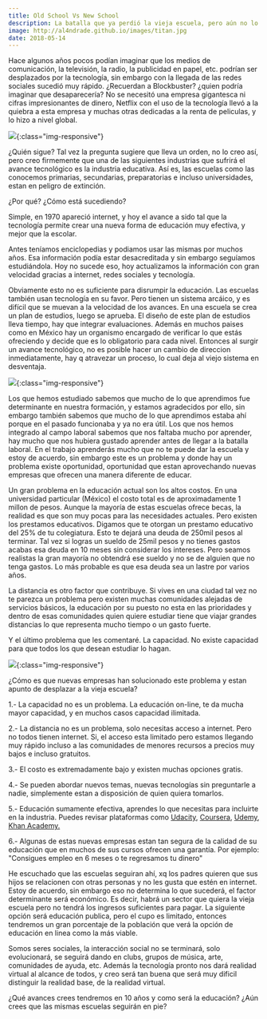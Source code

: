 ```yaml
---
title: Old School Vs New School
description: La batalla que ya perdió la vieja escuela, pero aún no lo sabe.
image: http://al4ndrade.github.io/images/titan.jpg
date: 2018-05-14
---
```


Hace algunos años pocos podían imaginar que los medios de comunicación, la televisión, la radio, la publicidad en papel, etc. podrían ser desplazados por la tecnología, sin embargo con la llegada de las redes sociales sucedió muy rápido. ¿Recuerdan a Blockbuster? ¿quien podría imaginar que desaparecería? No se necesitó una empresa gigantesca ni cifras impresionantes de dinero, Netflix con el uso de la tecnología llevó a la quiebra a esta empresa y muchas otras dedicadas a la renta de peliculas, y lo hizo a nivel global.

![]({{site.baseurl}}/images/blockbuster.jpg){:class="img-responsive"}

¿Quién sigue?
Tal vez la pregunta sugiere que lleva un orden, no lo creo así, pero creo firmemente que una de las siguientes industrias que sufrirá el avance tecnológico es la industria educativa. Así es, las escuelas como las conocemos primarias, secundarias, preparatorias e incluso universidades, estan en peligro de extinción. 

¿Por qué? ¿Cómo está sucediendo?

Simple, en 1970 apareció internet, y hoy el avance a sido tal que la tecnología permite crear una nueva forma de educación muy efectiva, y mejor que la escolar.


Antes teníamos enciclopedias y podiamos usar las mismas por muchos años. Esa información podía estar desacreditada y sin embargo seguíamos estudiándola. Hoy no sucede eso, hoy actualizamos la información con gran velocidad gracias a internet, redes sociales y tecnología. 

Obviamente esto no es suficiente para disrumpir la educación. Las escuelas también usan tecnología en su favor.  Pero tienen un sistema arcáico, y es difícil que se muevan a la velocidad de los avances. En una escuela se crea un plan de estudios, luego se aprueba. El diseño de este plan de estudios lleva tiempo, hay que integrar evaluaciones. Además en muchos paises como en México hay un organismo encargado de verificar lo que estás ofreciendo y decide que es lo obligatorio para cada nivel.
Entonces al surgir un avance tecnológico, no es posible hacer un cambio de direccion inmediatamente, hay q atravezar un proceso, lo cual deja al viejo sistema en desventaja.

![]({{site.baseurl}}/images/blackboard.jpg){:class="img-responsive"}

Los que hemos estudiado sabemos que mucho de lo que aprendimos fue determinante en nuestra formación, y estamos agradecidos por ello, sin embargo también sabemos que mucho de lo que aprendimos estaba ahí porque en el pasado funcionaba y ya no era útil. 
Los que nos hemos integrado al campo laboral sabemos que nos faltaba mucho por aprender, hay mucho que nos hubiera gustado aprender antes de llegar a la batalla laboral.  En el trabajo aprenderás mucho que no te puede dar la escuela y estoy de acuerdo, sin embargo este es un problema y donde hay un problema existe oportunidad, oportunidad que estan aprovechando nuevas empresas que ofrecen una manera diferente de educar. 

Un gran problema en la educación actual son los altos costos. En una universidad particular (México) el costo total es de aproximadamente 1 millon de pesos. Aunque la mayoría de estas escuelas ofrece becas, la realidad es que son muy pocas para las necesidades actuales. Pero existen los prestamos educativos. Digamos que te otorgan un prestamo educativo del 25% de tu colegiatura. Esto te dejará una deuda de 250mil pesos al terminar. Tal vez si logras un sueldo de 25mil pesos y no tienes gastos acabas esa deuda en 10 meses sin considerar los intereses. Pero seamos realistas la gran mayoría no obtendrá ese sueldo y no se de alguien que no tenga gastos. Lo más probable es que esa deuda sea un lastre por varios años.


La distancia es otro factor que contribuye. Si vives en una ciudad tal vez no te parezca un problema pero existen muchas comunidades alejadas de servicios básicos, la educación por su puesto no esta en las prioridades y dentro de esas comunidades quien quiere estudiar tiene que viajar grandes distancias lo que representa mucho tiempo o un gasto fuerte. 

Y el último problema que les comentaré. La capacidad. No existe capacidad para que todos los que desean estudiar lo hagan. 

![]({{site.baseurl}}/images/fullclassroom.jpg){:class="img-responsive"}

¿Cómo es que nuevas empresas han solucionado este problema y estan apunto de desplazar a la vieja escuela?

1.- La capacidad no es un problema. La educación on-line, te da mucha mayor capacidad, y en muchos casos capacidad ilimitada.

2.- La distancia no es un problema, solo necesitas acceso a internet. Pero no todos tienen internet. Si, el acceso esta limitado pero estamos llegando muy rápido incluso a las comunidades de menores recursos a precios muy bajos e incluso gratuitos.

3.- El costo es extremadamente bajo y existen muchas opciones gratis.

4.- Se pueden abordar nuevos temas, nuevas tecnologías sin preguntarle a nadie, simplemente estan a disposición de quien quiera tomarlos.

5.- Educación sumamente efectiva, aprendes lo que necesitas para incluirte en la industria. Puedes revisar plataformas como <a href="https://www.udacity.com/" target="_blank">Udacity</a>, <a href="https://www.coursera.org/" target="_blank">Coursera</a>, <a href="https://www.udemy.com/" target="_blank">Udemy</a>, <a href="https://www.khanacademy.org/" target="_blank">Khan Academy.</a>

6.- Algunas de estas nuevas empresas estan tan segura de la calidad de su educación que en muchos de sus cursos ofrecen una garantía. Por ejemplo: "Consigues empleo en 6 meses o te regresamos tu dinero"


He escuchado que las escuelas seguiran ahí, xq los padres quieren que sus hijos se relacionen con otras personas y no les gusta que estén en internet.
Estoy de acuerdo, sin embargo eso no determina lo que sucederá, el factor determinante será económico. Es decir, habrá un sector que quiera la vieja escuela pero no tendrá los ingresos suficientes para pagar. La siguiente opción será educación publica, pero el cupo es limitado, entonces tendremos un gran porcentaje de la población que verá la opción de educación en linea como la más viable.

Somos seres sociales, la interacción social no se terminará, solo evolucionará, se seguirá dando en clubs, grupos de música, arte, comunidades de ayuda, etc. Además la tecnología pronto nos dará realidad virtual al alcance de todos, y creo será tan buena que será muy dificil distinguir la realidad base, de la realidad virtual.

¿Qué avances crees tendremos en 10 años y como será la educación? ¿Aún crees que las mismas escuelas seguirán en pie?


